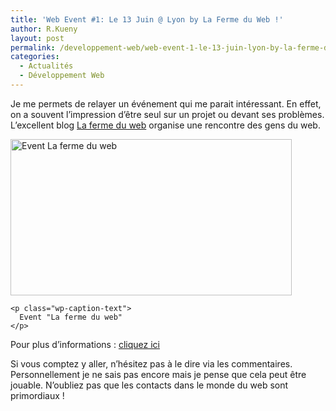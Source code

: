 ```yaml
---
title: 'Web Event #1: Le 13 Juin @ Lyon by La Ferme du Web !'
author: R.Kueny
layout: post
permalink: /developpement-web/web-event-1-le-13-juin-lyon-by-la-ferme-du-web
categories:
  - Actualités
  - Développement Web
---
```

Je me permets de relayer un événement qui me parait intéressant. En effet, on a souvent l&rsquo;impression d&rsquo;être seul sur un projet ou devant ses problèmes. L&rsquo;excellent blog [La ferme du web][1] organise une rencontre des gens du web.

<p style="text-align: left;">
  <div style="width: 460px" class="wp-caption aligncenter">
    <img title="Event La ferme du web" src="http://event.lafermeduweb.net/images/promo/promo450px.jpg" alt="Event La ferme du web" width="450" height="250" />
    
    <p class="wp-caption-text">
      Event "La ferme du web"
    </p>
  </div>
  
  <p style="text-align: left;">
    Pour plus d&rsquo;informations : <a href="http://event.lafermeduweb.net">cliquez ici</a>
  </p>
  
  <p style="text-align: left;">
    Si vous comptez y aller, n&rsquo;hésitez pas à le dire via les commentaires. Personnellement je ne sais pas encore mais je pense que cela peut être jouable. N&rsquo;oubliez pas que les contacts dans le monde du web sont primordiaux !
  </p>

 [1]: http://www.lafermeduweb.net/